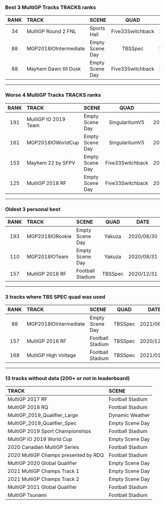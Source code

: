 ### Best 3 MultiGP Tracks TRACKS ranks
|RANK|TRACK|SCENE|QUAD|DATE|
|:---:|:---|:---|:---:|:---:|
|34|MultiGP Round 2 FNL|Sports Hall|Five33Switchback|2022/02/12|
|88|MGP2018IOIntermediate|Empty Scene Day|TBSSpec|2021/06/13|
|88|Mayhem Dawn till Dusk|Empty Scene Day|Five33Switchback|2021/12/28|
---
### Worse 4 MultiGP Tracks TRACKS ranks
|RANK|TRACK|SCENE|QUAD|DATE|
|:---:|:---|:---|:---:|:---:|
|191|MultiGP IO 2019 Team|Empty Scene Day|SingularitumV5|2021/09/24|
|161|MGP2018IOWorldCup|Empty Scene Day|SingularitumV5|2021/08/08|
|153|Mayhem 22 by SFPV|Empty Scene Day|Five33Switchback|2022/04/03|
|125|MultiGP 2018 RF|Empty Scene Day|Five33Switchback|2021/11/13|
---
### Oldest 3 personal best
|RANK|TRACK|SCENE|QUAD|DATE|
|:---:|:---|:---|:---:|:---:|
|193|MGP2018IORookie|Empty Scene Day|Yakuza|2020/08/30|
|110|MGP2018IOTeam|Empty Scene Day|Yakuza|2020/08/31|
|157|MultiGP 2016 RF|Football Stadium|TBSSpec|2020/12/31|
---
### 3 tracks where TBS SPEC quad was used
|RANK|TRACK|SCENE|QUAD|DATE|
|:---:|:---|:---|:---:|:---:|
|88|MGP2018IOIntermediate|Empty Scene Day|TBSSpec|2021/06/13|
|157|MultiGP 2016 RF|Football Stadium|TBSSpec|2020/12/31|
|168|MultiGP High Voltage|Football Stadium|TBSSpec|2021/01/01|
---
### 13 tracks without data (200+ or not in leaderboard)
|TRACK|SCENE|
|:---|:---|
|MultiGP 2017 RF|Football Stadium|
|MultiGP 2018 RQ|Football Stadium|
|MultiGP_2019_Qualifier_Large|Dynamic Weather|
|MultiGP_2019_Qualifier_Spec|Empty Scene Day|
|MultiGP 2019 Sport Championships|Football Stadium|
|MultiGP IO 2019 World Cup|Empty Scene Day|
|2020 Canadian MultiGP Series|Football Stadium|
|2020 MultiGP Champs presented by RDQ|Football Stadium|
|MultiGP 2020 Global Qualifier|Empty Scene Day|
|2021 MultiGP Champs Track 1|Empty Scene Day|
|2021 MultiGP Champs Track 2|Empty Scene Day|
|MultiGP 2021 Global Qualifier|Football Stadium|
|MultiGP Tsunami|Football Stadium|
